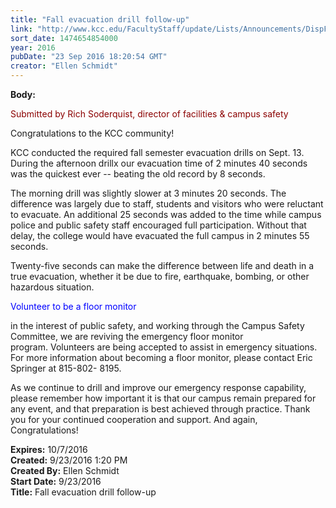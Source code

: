 ```yaml
---
title: "Fall evacuation drill follow-up"
link: "http://www.kcc.edu/FacultyStaff/update/Lists/Announcements/DispForm.aspx?ID=2291"
sort_date: 1474654854000
year: 2016
pubDate: "23 Sep 2016 18:20:54 GMT"
creator: "Ellen Schmidt"
---
```


<div><b>Body:</b> <div class="ExternalClass51D01578BC21492CBC24ABD8FD2EE9F1"><p style="color:darkred">​<span>Submitted by Rich Soderquist, director of facilities &amp; campus safety</span></p>
<p>Congratulations to the KCC community!</p>
<p>KCC conducted the required fall semester evacuation drills on Sept. 13. During the afternoon drillx our evacuation time of 2 minutes 40 seconds was the quickest ever -- beating the old record by 8 seconds. </p>
<p>The morning drill was slightly slower at 3 minutes 20 seconds. The difference was largely due to staff, students and visitors who were reluctant to evacuate. An additional 25 seconds was added to the time while campus police and public safety staff encouraged full participation. Without that delay, the college would have evacuated the full campus in 2 minutes 55 seconds. </p>
<p>Twenty-five seconds can make the difference between life and death in a true evacuation, whether it be due to fire, earthquake, bombing, or other hazardous situation. </p>
<p style="color:blue">Volunteer to be a floor monitor</p>
<p>in the interest of public safety, and working through the Campus Safety Committee, we are reviving the emergency floor monitor program. Volunteers are being accepted to assist in emergency situations. For more information about becoming a floor monitor, please contact Eric Springer at 815-802- 8195. </p>
<p>As we continue to drill and improve our emergency response capability, please remember how important it is that our campus remain prepared for any event, and that preparation is best achieved through practice. Thank you for your continued cooperation and support. And again, Congratulations! <br /></p></div></div>
<div><b>Expires:</b> 10/7/2016</div>
<div><b>Created:</b> 9/23/2016 1:20 PM</div>
<div><b>Created By:</b> Ellen Schmidt</div>
<div><b>Start Date:</b> 9/23/2016</div>
<div><b>Title:</b> Fall evacuation drill follow-up</div>
